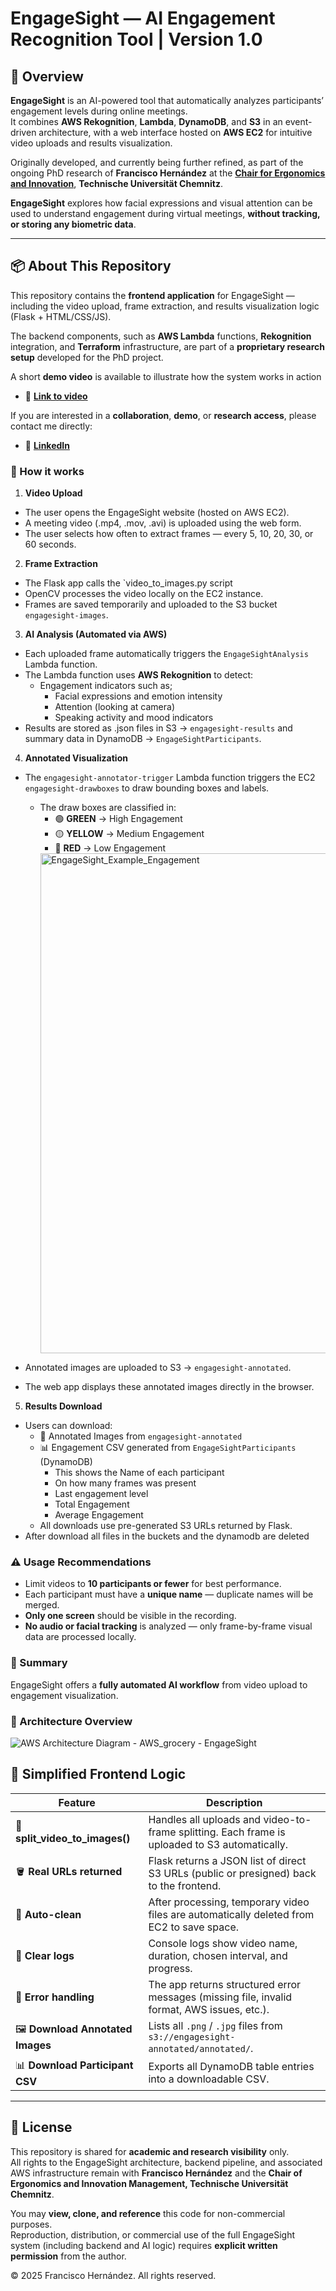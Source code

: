 # EngageSight — AI Engagement Recognition Tool | Version 1.0

## 🔎 Overview

**EngageSight** is an AI-powered tool that automatically analyzes participants’ engagement levels during online meetings.  
It combines **AWS Rekognition**, **Lambda**, **DynamoDB**, and **S3** in an event-driven architecture, with a web interface 
hosted on **AWS EC2** for intuitive video uploads and results visualization.

Originally developed, and currently being further refined, as part of the ongoing PhD research of **Francisco Hernández** 
at the [**Chair for Ergonomics and Innovation**](https://www.tu-chemnitz.de/mb/ArbeitsWiss/index.php), **Technische Universität Chemnitz**.

**EngageSight** explores how facial expressions and visual attention can be used to understand engagement during virtual meetings, **without 
tracking, or storing any biometric data**.

---

## 📦 About This Repository

This repository contains the **frontend application** for EngageSight — including the video upload, frame extraction, and results visualization logic (Flask + HTML/CSS/JS).

The backend components, such as **AWS Lambda** functions, **Rekognition** integration, and **Terraform** infrastructure, are part of a **proprietary research setup** developed for the PhD project.

A short **demo video** is available to illustrate how the system works in action 
- 🔗 [**Link to video**](https://engagesight-demo-video.s3.us-east-1.amazonaws.com/EngageSight_Video_GitHub.mp4 )

If you are interested in a **collaboration**, **demo**, or **research access**, please contact me directly:
 
- 🔗 [**LinkedIn**](https://www.linkedin.com/in/francisco-hernandez-col-ger/) 

### 🔄 How it works
1. **Video Upload**
- The user opens the EngageSight website (hosted on AWS EC2).
- A meeting video (.mp4, .mov, .avi) is uploaded using the web form.
- The user selects how often to extract frames — every 5, 10, 20, 30, or 60 seconds.
2.	**Frame Extraction**
- The Flask app calls the `video_to_images.py script
- OpenCV processes the video locally on the EC2 instance.
- Frames are saved temporarily and uploaded to the S3 bucket `engagesight-images`.
3. **AI Analysis (Automated via AWS)**
- Each uploaded frame automatically triggers the `EngageSightAnalysis` Lambda function.
- The Lambda function uses **AWS Rekognition** to detect:
  - Engagement indicators such as; 
    - Facial expressions and emotion intensity 
    - Attention (looking at camera)
    - Speaking activity and mood indicators
- Results are stored as .json files in S3 → `engagesight-results` and 
summary data in DynamoDB → `EngageSightParticipants`.
4. **Annotated Visualization**
- The `engagesight-annotator-trigger` Lambda function triggers the EC2 `engagesight-drawboxes` 
to draw bounding boxes and labels.
  - The draw boxes are classified in: 
    - 🟢 **GREEN**  → High Engagement 
    - 🟡 **YELLOW** → Medium Engagement 
    - 🔴 **RED** → Low Engagement 
    <img width="800" alt="EngageSight_Example_Engagement" src="https://github.com/user-attachments/assets/437e2377-e105-489b-bdf6-c2ccc7df18c5" />

- Annotated images are uploaded to S3 → `engagesight-annotated`.
- The web app displays these annotated images directly in the browser.
5. **Results Download**
- Users can download:
  - 📸 Annotated Images from `engagesight-annotated`
  - 📊 Engagement CSV generated from `EngageSightParticipants` (DynamoDB)
    - This shows the Name of each participant
    - On how many frames was present 
    - Last engagement level 
    - Total Engagement
    - Average Engagement 
  - All downloads use pre-generated S3 URLs returned by Flask. 
- After download all files in the buckets and the dynamodb are deleted 

### ⚠️ Usage Recommendations
- Limit videos to **10 participants or fewer** for best performance.  
- Each participant must have a **unique name** — duplicate names will be merged.  
- **Only one screen** should be visible in the recording.  
- **No audio or facial tracking** is analyzed — only frame-by-frame visual data are processed locally. 

### 📝 Summary
EngageSight offers a **fully automated AI workflow** from video upload to engagement visualization.

### 🧩 Architecture Overview

![AWS Architecture Diagram - AWS_grocery - EngageSight](https://github.com/user-attachments/assets/18777f34-4bf6-4cab-b999-db9d638eec89)


## 🧮 Simplified Frontend Logic

| **Feature** | **Description** |
|--------------|-----------------|
| 🧩 **split_video_to_images()** | Handles all uploads and video-to-frame splitting. Each frame is uploaded to S3 automatically. |
| 🪣 **Real URLs returned** | Flask returns a JSON list of direct S3 URLs (public or presigned) back to the frontend. |
| 🧼 **Auto-clean** | After processing, temporary video files are automatically deleted from EC2 to save space. |
| 💬 **Clear logs** | Console logs show video name, duration, chosen interval, and progress. |
| 🚨 **Error handling** | The app returns structured error messages (missing file, invalid format, AWS issues, etc.). |
| 🖼️ **Download Annotated Images** | Lists all `.png` / `.jpg` files from `s3://engagesight-annotated/annotated/`. |
| 📊 **Download Participant CSV** | Exports all DynamoDB table entries into a downloadable CSV. |

----

## 📜 License

This repository is shared for **academic and research visibility** only.  
All rights to the EngageSight architecture, backend pipeline, and associated AWS infrastructure remain with **Francisco Hernández** and the **Chair of Ergonomics and Innovation Management, Technische Universität Chemnitz**.

You may **view, clone, and reference** this code for non-commercial purposes.  
Reproduction, distribution, or commercial use of the full EngageSight system (including backend and AI logic) requires **explicit written permission** from the author.

© 2025 Francisco Hernández. All rights reserved.
